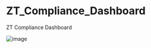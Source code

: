 # ZT_Compliance_Dashboard
ZT Compliance Dashboard


![image](https://github.com/user-attachments/assets/9b63d2d8-0381-4d2c-85eb-a21458416839)

